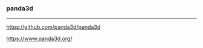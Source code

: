 ### panda3d
---
https://github.com/panda3d/panda3d

https://www.panda3d.org/

```
```

```
```

```
```

